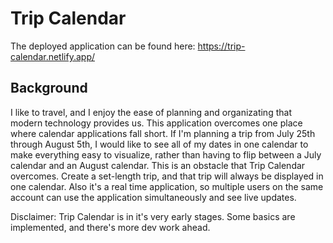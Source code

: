 # Trip Calendar
The deployed application can be found here:
https://trip-calendar.netlify.app/

## Background
I like to travel, and I enjoy the ease of planning and organizating that modern technology provides us. This application overcomes one place where calendar applications fall short. If I'm planning a trip from July 25th through August 5th, I would like to see all of my dates in one calendar to make everything easy to visualize, rather than having to flip between a July calendar and an August calendar. This is an obstacle that Trip Calendar overcomes. Create a set-length trip, and that trip will always be displayed in one calendar. Also it's a real time application, so multiple users on the same account can use the application simultaneously and see live updates. 

Disclaimer: Trip Calendar is in it's very early stages. Some basics are implemented, and there's more dev work ahead.
